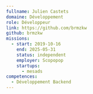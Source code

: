 ```yaml
---
fullname: Julien Castets
domaine: Développement
role: Développeur
link: https://github.com/brmzkw
github: brmzkw
missions:
  - start: 2019-10-16
    end: 2025-05-31
    status: independent
    employer: Scopopop
    startups:
      - mesads
competences:
  - Développement Backend
---
```

